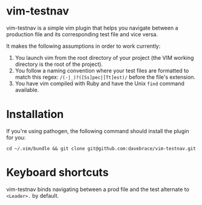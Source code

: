 # vim-testnav

vim-testnav is a simple vim plugin that helps you navigate between a production file and its corresponding test file and vice versa.

It makes the following assumptions in order to work currently:

1. You launch vim from the root directory of your project (the VIM working directory is the root of the project).
2. You follow a naming convention where your test files are formatted to match this regex: `/(-|_)?([Ss]pec|[Tt]est)/` before the file's extension.
3. You have vim compiled with Ruby and have the Unix `find` command available.

# Installation

If you're using pathogen, the following command should install the plugin for you:

```
cd ~/.vim/bundle && git clone git@github.com:davebrace/vim-testnav.git
```

# Keyboard shortcuts

vim-testnav binds navigating between a prod file and the test alternate to `<Leader>.` by default.
